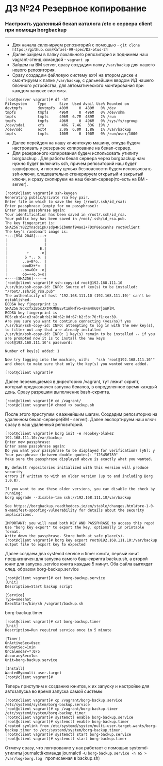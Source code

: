 # ДЗ №24 Резервное копирование
### Настроить удаленный бекап каталога /etc c сервера client при помощи borgbackup
--------------------------------------------------------------------------------------------
- Для начала склонируем репозиторий с помощью - ```git clone https://github.com/Rafael-99-spec/DZ-otus-24```
- Далее зайдем в папку локального репозитория и поднимем наш vagrant-стенд командой - ```vagrant up``` 
- Зайдем на ВМ server, сразу создадим папку ```/var/backup``` для нашего нового репозитория. 
- Сразу создадим файловую систему ext4 на втором диске и смонтируем к папке ```/var/backup```, с дальнейшим вводом ИД нашего блочного устройства, для автоматического монтирования при каждом запуске системы.
```
[root@server vagrant]# df -hT
Filesystem     Type      Size  Used Avail Use% Mounted on
devtmpfs       devtmpfs  489M     0  489M   0% /dev
tmpfs          tmpfs     496M     0  496M   0% /dev/shm
tmpfs          tmpfs     496M  6.7M  489M   2% /run
tmpfs          tmpfs     496M     0  496M   0% /sys/fs/cgroup
/dev/sda1      xfs        40G  7.4G   33G  19% /
/dev/sdc       ext4      2.0G  6.0M  1.8G   1% /var/backup
tmpfs          tmpfs     100M     0  100M   0% /run/user/1000
```
- Далее перейдем на нашу клиентскую машину, откуда будем настроивать у резервное копирование на бекап-сервер.
- Для резервоного копирования будем использовать утилиту borgbackup . Для работы бекап сервера через borgbackup нам нужно будет включить ssh, причем репозиторий наш будет зашифрован, и поэтому цельях безпоасности будем использовать ssh-ключи, следовательно сгенерируем открытый и закрытый ключи, и сразу скопируем на наш бекап-сервер(то-есть на ВМ - server).
```
[root@client vagrant]# ssh-keygen
Generating public/private rsa key pair.
Enter file in which to save the key (/root/.ssh/id_rsa): 
Enter passphrase (empty for no passphrase): 
Enter same passphrase again: 
Your identification has been saved in /root/.ssh/id_rsa.
Your public key has been saved in /root/.ssh/id_rsa.pub.
The key fingerprint is:
SHA256:Y822YnsdsipH/sdp4H5IbWOnf94aoI+FDxP8eGcWVhs root@client
The key's randomart image is:
+---[RSA 2048]----+
|                 |
|                 |
|               E.|
|         +     .o|
|        S *.. o. |
|       ..o+B*o.. |
|       oooBX+*=  |
|      ..oo=OO+ .o|
|       oo=++o.o+o|
+----[SHA256]-----+
[root@client vagrant]# ssh-copy-id root@192.168.111.10
/usr/bin/ssh-copy-id: INFO: Source of key(s) to be installed: "/root/.ssh/id_rsa.pub"
The authenticity of host '192.168.111.10 (192.168.111.10)' can't be established.
ECDSA key fingerprint is SHA256:8CxxfxZBocJXtMKMhBEvt1nkHfv5+aFm4m607jSuKlM.
ECDSA key fingerprint is MD5:eb:64:e3:a8:ab:b1:08:62:0d:67:b2:5b:70:f1:ca:39.
Are you sure you want to continue connecting (yes/no)? yes
/usr/bin/ssh-copy-id: INFO: attempting to log in with the new key(s), to filter out any that are already installed
/usr/bin/ssh-copy-id: INFO: 1 key(s) remain to be installed -- if you are prompted now it is to install the new keys
root@192.168.111.10's password: 

Number of key(s) added: 1

Now try logging into the machine, with:   "ssh 'root@192.168.111.10'"
and check to make sure that only the key(s) you wanted were added.

[root@client vagrant]# 
```
Далее перемещаемся в директорию /vagrant, тут лежит скрипт, который предназначен запуска бекапов, в определенное время каждый день. Сразу разрешим выполнение bash-скрипта.
```
[root@client vagrant]# cd /vagrant/
[root@client vagrant]# chmod +x backup.sh
```
После этого приступим к важнейшим шагам. Создадим репозиторию на удаленном бекап-сервере(ВМ - server). Далее экспортируем наш ключ сразу в наш удаленный репозиторий.
```
[root@client vagrant]# borg init -e repokey-blake2 192.168.111.10:/var/backup
Enter new passphrase: 
Enter same passphrase again: 
Do you want your passphrase to be displayed for verification? [yN]: y
Your passphrase (between double-quotes): "123456789"
Make sure the passphrase displayed above is exactly what you wanted.

By default repositories initialized with this version will produce security
errors if written to with an older version (up to and including Borg 1.0.8).

If you want to use these older versions, you can disable the check by running:
borg upgrade --disable-tam ssh://192.168.111.10/var/backup

See https://borgbackup.readthedocs.io/en/stable/changes.html#pre-1-0-9-manifest-spoofing-vulnerability for details about the security implications.

IMPORTANT: you will need both KEY AND PASSPHRASE to access this repo!
Use "borg key export" to export the key, optionally in printable format.
Write down the passphrase. Store both at safe place(s).
[root@client vagrant]# borg key export root@192.168.111.10:/var/backup
output file to export key to expected
```
Далее создаем два systemd service и timer юнита, первый юнит предназначен для запуска самого баш-скрипта backup.sh, а второй юнит для запуска .service юнита каждые 5 минут. Оба файла выглядат след. образом
borg-backup.service
```
[root@client vagrant]# cat borg-backup.service 
[Unit]
Description=Start backup script

[Service]
Type=oneshot
ExecStart=/bin/sh /vagrant/backup.sh
```
borg-backup.timer
```
[root@client vagrant]# cat borg-backup.timer 
[Unit]
Description=Run required service once in 5 minute

[Timer]
OnActiveSec=0sec
OnBootSec=1min
OnCalendar=*:0/5
AccuracySec=1us
Unit=borg-backup.service

[Install]
WantedBy=multi-user.target
[root@client vagrant]# 
```
Теперь приступим к созданию юнитов, к их запуску и настройке для автозапуска во время запуска самой системы
```
[root@client vagrant]# cp /vagrant/borg-backup.service /etc/systemd/system/borg-backup.service
[root@client vagrant]# cp /vagrant/borg-backup.timer /etc/systemd/system/borg-backup.timer
[root@client vagrant]# systemctl enable borg-backup.service
[root@client vagrant]# systemctl enable borg-backup.timer
Created symlink from /etc/systemd/system/multi-user.target.wants/borg-backup.timer to /etc/systemd/system/borg-backup.timer.
[root@client vagrant]# systemctl start borg-backup.service
[root@client vagrant]# systemctl start borg-backup.timer
```
Отмечу сразу, что логирование у нах работает с помощью systemd-утилиты journalctl(команда journalctl -u ```borg-backup.service -n 65 > /var/log/borg.log ``` прописанная в backup.sh) 
